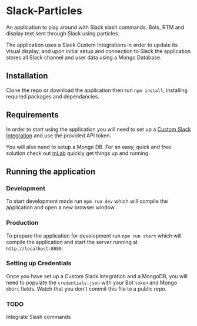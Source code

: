 # Slack-Particles
An application to play around with Slack slash commands, Bots, RTM and display text sent through Slack using particles.

The application uses a Slack Custom Integrations in order to update its visual display, and upon initial setup and connection to Slack the application stores all Slack channel and user data using a Mongo Database.

## Installation
Clone the repo or download the application then run `npm install`, installing required packages and dependancies.

## Requirements
In order to start using the application you will need to set up a [Custom Slack Integration](https://api.slack.com/custom-integrations) and use the provided API token.

You will also need to setup a Mongo DB. For an easy, quick and free solution check out  [mLab](https://mlab.com/) quickly get things up and running.

## Running the application
### Development
To start development mode run `npm run dev` which will compile the application and open a new browser window.

### Production
To prepare the application for development run `npm run start` which will compile the application and start the server running at `http://localhost:8080`.

### Setting up Credentials
Once you have set up a Custom Slack Integration and a MongoDB, you will need to populate the `credentials.json` with your Bot `token` and Mongo `dbUri` fields. Watch that you don't commit this file to a public repo.

### TODO
Integrate Slash commands
